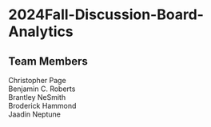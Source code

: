 # 2024Fall-Discussion-Board-Analytics

## Team Members
Christopher Page\
Benjamin C. Roberts\
Brantley NeSmith\
Broderick Hammond\
Jaadin Neptune
